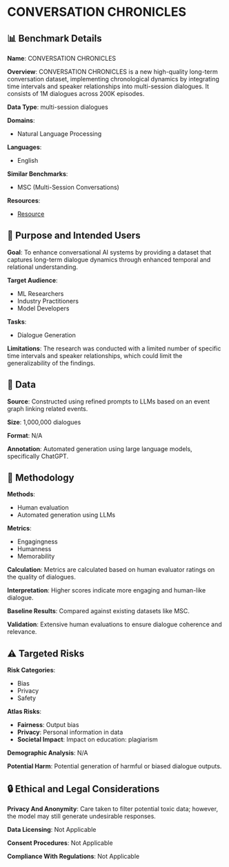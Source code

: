 # CONVERSATION CHRONICLES

## 📊 Benchmark Details

**Name**: CONVERSATION CHRONICLES

**Overview**: CONVERSATION CHRONICLES is a new high-quality long-term conversation dataset, implementing chronological dynamics by integrating time intervals and speaker relationships into multi-session dialogues. It consists of 1M dialogues across 200K episodes.

**Data Type**: multi-session dialogues

**Domains**:
- Natural Language Processing

**Languages**:
- English

**Similar Benchmarks**:
- MSC (Multi-Session Conversations)

**Resources**:
- [Resource](https://conversation-chronicles.github.io/)

## 🎯 Purpose and Intended Users

**Goal**: To enhance conversational AI systems by providing a dataset that captures long-term dialogue dynamics through enhanced temporal and relational understanding.

**Target Audience**:
- ML Researchers
- Industry Practitioners
- Model Developers

**Tasks**:
- Dialogue Generation

**Limitations**: The research was conducted with a limited number of specific time intervals and speaker relationships, which could limit the generalizability of the findings.

## 💾 Data

**Source**: Constructed using refined prompts to LLMs based on an event graph linking related events.

**Size**: 1,000,000 dialogues

**Format**: N/A

**Annotation**: Automated generation using large language models, specifically ChatGPT.

## 🔬 Methodology

**Methods**:
- Human evaluation
- Automated generation using LLMs

**Metrics**:
- Engagingness
- Humanness
- Memorability

**Calculation**: Metrics are calculated based on human evaluator ratings on the quality of dialogues.

**Interpretation**: Higher scores indicate more engaging and human-like dialogue.

**Baseline Results**: Compared against existing datasets like MSC.

**Validation**: Extensive human evaluations to ensure dialogue coherence and relevance.

## ⚠️ Targeted Risks

**Risk Categories**:
- Bias
- Privacy
- Safety

**Atlas Risks**:
- **Fairness**: Output bias
- **Privacy**: Personal information in data
- **Societal Impact**: Impact on education: plagiarism

**Demographic Analysis**: N/A

**Potential Harm**: Potential generation of harmful or biased dialogue outputs.

## 🔒 Ethical and Legal Considerations

**Privacy And Anonymity**: Care taken to filter potential toxic data; however, the model may still generate undesirable responses.

**Data Licensing**: Not Applicable

**Consent Procedures**: Not Applicable

**Compliance With Regulations**: Not Applicable
